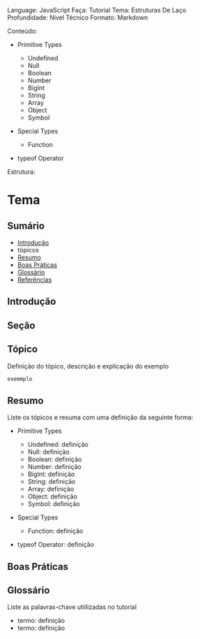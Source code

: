 Language: JavaScript
Faça: Tutorial
Tema: Estruturas De Laço
Profundidade: Nível Técnico
Formato: Markdown


Conteúdo:
- Primitive Types
  - Undefined
  - Null
  - Boolean
  - Number
  - BigInt
  - String
  - Array
  - Object
  - Symbol

- Special Types
  - Function

- typeof Operator


Estrutura:
# Tema

## Sumário
- [Introdução](#introdução)
- tópicos
- [Resumo](#resumo)
- [Boas Práticas](#boas-práticas)
- [Glossário](#glossário)
- [Referências](#referências)

## Introdução

## Seção
  ## Tópico
  Definição do tópico, descrição e explicação do exemplo
  ```javascript
  exemmplo
  ```


## Resumo
Liste os tópicos e resuma com uma definição da seguinte forma:
- Primitive Types
  - Undefined: definição
  - Null: definição
  - Boolean: definição
  - Number: definição
  - BigInt: definição
  - String: definição
  - Array: definição
  - Object: definição
  - Symbol: definição

- Special Types
  - Function: definição

- typeof Operator: definição

## Boas Práticas

## Glossário
Liste as palavras-chave utiilizadas no tutorial
- termo: definição
- termo: definição